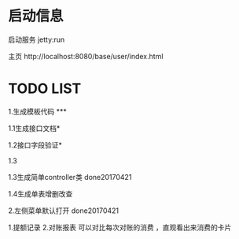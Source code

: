 # 启动信息
启动服务     jetty:run

主页        http://localhost:8080/base/user/index.html

# TODO LIST
1.生成模板代码 ***

1.1生成接口文档*

1.2接口字段验证*

1.3

1.3生成简单controller类 done20170421

1.4生成单表增删改查

2.左侧菜单默认打开 done20170421

1.提额记录
2.对账报表  可以对比每次对账的消费 ，直观看出来消费的卡片


